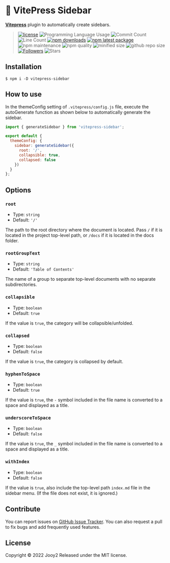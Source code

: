# 🔌 VitePress Sidebar

**[Vitepress](https://vitepress.vuejs.org)** plugin to automatically create sidebars.

> [![license](https://img.shields.io/badge/license-MIT-blue.svg)](https://github.com/jooy2/vitepress-sidebar/blob/master/LICENSE) ![Programming Language Usage](https://img.shields.io/github/languages/top/jooy2/vitepress-sidebar) ![Commit Count](https://img.shields.io/github/commit-activity/y/jooy2/vitepress-sidebar) ![Line Count](https://img.shields.io/tokei/lines/github/jooy2/vitepress-sidebar) [![npm downloads](https://img.shields.io/npm/dm/vitepress-sidebar.svg)](https://www.npmjs.com/package/vitepress-sidebar) [![npm latest package](https://img.shields.io/npm/v/vitepress-sidebar/latest.svg)](https://www.npmjs.com/package/vitepress-sidebar) ![npm maintenance](https://img.shields.io/npms-io/maintenance-score/vitepress-sidebar) ![npm quality](https://img.shields.io/npms-io/quality-score/vitepress-sidebar) ![minified size](https://img.shields.io/bundlephobia/min/vitepress-sidebar) ![github repo size](https://img.shields.io/github/repo-size/jooy2/vitepress-sidebar) [![Followers](https://img.shields.io/github/followers/jooy2?style=social)](https://github.com/jooy2) ![Stars](https://img.shields.io/github/stars/jooy2/vitepress-sidebar?style=social)

## Installation

```shell
$ npm i -D vitepress-sidebar
```

## How to use

In the themeConfig setting of `.vitepress/config.js` file, execute the autoGenerate function as shown below to automatically generate the sidebar.

```javascript
import { generateSidebar } from 'vitepress-sidebar';

export default {
  themeConfig: {
    sidebar: generateSidebar({
      root: '/',
      collapsible: true,
      collapsed: false
    })
  }
};
```

## Options

### `root`

- Type: `string`
- Default: `'/'`

The path to the root directory where the document is located. Pass `/` if it is located in the project top-level path, or `/docs` if it is located in the docs folder.

### `rootGroupText`

- Type: `string`
- Default: `'Table of Contents'`

The name of a group to separate top-level documents with no separate subdirectories.

### `collapsible`

- Type: `boolean`
- Default: `true`

If the value is `true`, the category will be collapsible/unfolded.

### `collapsed`

- Type: `boolean`
- Default: `false`

If the value is `true`, the category is collapsed by default.

### `hyphenToSpace`

- Type: `boolean`
- Default: `true`

If the value is `true`, the `-` symbol included in the file name is converted to a space and displayed as a title.

### `underscoreToSpace`

- Type: `boolean`
- Default: `false`

If the value is `true`, the `_` symbol included in the file name is converted to a space and displayed as a title.

### `withIndex`

- Type: `boolean`
- Default: `false`

If the value is `true`, also include the top-level path `index.md` file in the sidebar menu. (If the file does not exist, it is ignored.)

## Contribute

You can report issues on [GitHub Issue Tracker](https://github.com/jooy2/vitepress-sidebar/issues). You can also request a pull to fix bugs and add frequently used features.

## License

Copyright © 2022 Jooy2 Released under the MIT license.
